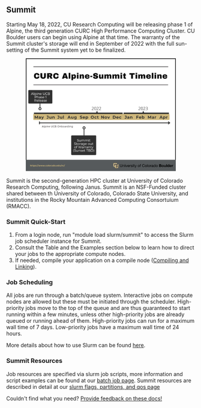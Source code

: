 ## Summit

Starting May 18, 2022, CU Research Computing will be releasing phase 1 of Alpine, the third generation CURC High Performance Computing Cluster. CU Boulder users can begin using Alpine at that time. The warranty of the Summit cluster's storage will end in September of 2022 with the full sun-setting of the Summit system yet to be finalized. 

<p align="middle">
  <img src="https://github.com/ResearchComputing/curc-images/blob/main/images/alpine_summit_timeline.png?raw=true" width="400"/>
</p>

Summit is the second-generation HPC cluster at University of Colorado Research Computing, following Janus. Summit is an NSF-Funded cluster shared between th University of Colorado, Colorado State University, and institutions in the Rocky Mountain Advanced Computing Consortuium (RMACC).

### Summit Quick-Start

1. From a login node, run "module load slurm/summit" to access the Slurm job scheduler instance for Summit.
2. Consult the Table and the Examples section below to learn how to direct your jobs to the appropriate compute nodes.
3. If needed, compile your application on a compile node ([Compiling and Linking](../compute/compiling.html)).

### Job Scheduling

All jobs are run through a batch/queue system.  Interactive jobs on compute nodes are allowed but these must be initiated through the scheduler.  High-priority jobs move to the top of the queue and are thus guaranteed to start running within a few minutes, unless other high-priority jobs are already queued or running ahead of them.  High-priority jobs can run for a maximum wall time of 7 days.  Low-priority jobs have a maximum wall time of 24 hours.

More details about how to use Slurm can be found [here](../running-jobs/running-apps-with-jobs.html).

### Summit Resources

Job resources are specified via slurm job scripts, more information and script examples can be found at our [batch job page](../running-jobs/batch-jobs.md). Summit resources are described in detail at our [slurm flags, partitions, and qos page](../running-jobs/job-resources.md) 


Couldn't find what you need? [Provide feedback on these docs!](https://forms.gle/bSQEeFrdvyeQWPtW9)
